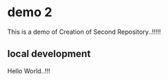 # demo 2 

This is a demo of Creation of Second Repository..!!!!!

## local development 

Hello World..!!!